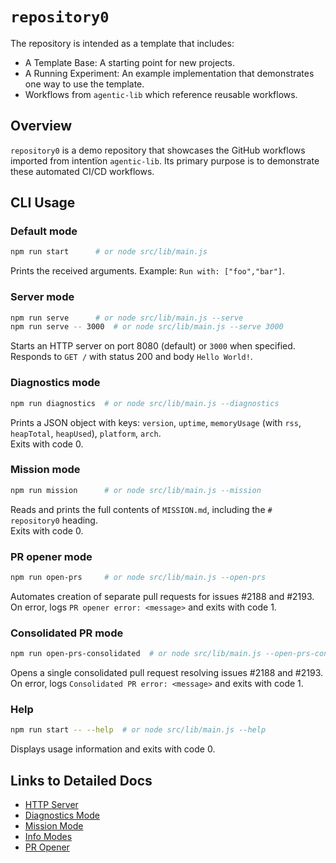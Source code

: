# `repository0`

The repository is intended as a template that includes:
* A Template Base: A starting point for new projects.
* A Running Experiment: An example implementation that demonstrates one way to use the template.
* Workflows from `agentic-lib` which reference reusable workflows.

## Overview
`repository0` is a demo repository that showcases the GitHub workflows imported from intentïon `agentic-lib`. Its primary purpose is to demonstrate these automated CI/CD workflows.

## CLI Usage

### Default mode
```bash
npm run start      # or node src/lib/main.js
```
Prints the received arguments. Example: `Run with: ["foo","bar"]`.

### Server mode
```bash
npm run serve      # or node src/lib/main.js --serve
npm run serve -- 3000  # or node src/lib/main.js --serve 3000
```
Starts an HTTP server on port 8080 (default) or `3000` when specified.  
Responds to `GET /` with status 200 and body `Hello World!`.

### Diagnostics mode
```bash
npm run diagnostics  # or node src/lib/main.js --diagnostics
``` 
Prints a JSON object with keys: `version`, `uptime`, `memoryUsage` (with `rss`, `heapTotal`, `heapUsed`), `platform`, `arch`.  
Exits with code 0.

### Mission mode
```bash
npm run mission      # or node src/lib/main.js --mission
``` 
Reads and prints the full contents of `MISSION.md`, including the `# repository0` heading.  
Exits with code 0.

### PR opener mode
```bash
npm run open-prs     # or node src/lib/main.js --open-prs
``` 
Automates creation of separate pull requests for issues #2188 and #2193.  
On error, logs `PR opener error: <message>` and exits with code 1.

### Consolidated PR mode
```bash
npm run open-prs-consolidated  # or node src/lib/main.js --open-prs-consolidated
``` 
Opens a single consolidated pull request resolving issues #2188 and #2193.  
On error, logs `Consolidated PR error: <message>` and exits with code 1.

### Help
```bash
npm run start -- --help  # or node src/lib/main.js --help
```
Displays usage information and exits with code 0.

## Links to Detailed Docs

- [HTTP Server](docs/HTTP_SERVER.md)
- [Diagnostics Mode](docs/DIAGNOSTICS_MODE.md)
- [Mission Mode](docs/MISSION_MODE.md)
- [Info Modes](docs/INFO_MODES.md)
- [PR Opener](docs/PR_OPENER.md)
